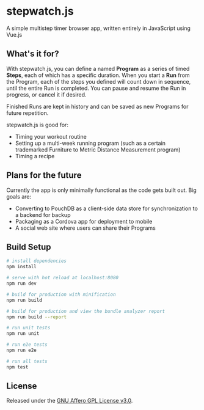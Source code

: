 # stepwatch.js

A simple multistep timer browser app, written entirely in JavaScript using Vue.js

## What's it for?

With stepwatch.js, you can define a named **Program** as a series of timed **Steps**, each of which has a specific duration. When you start a **Run** from the Program, each of the steps you defined will count down in sequence, until the entire Run is completed. You can pause and resume the Run in progress, or cancel it if desired.

Finished Runs are kept in history and can be saved as new Programs for future repetition.

stepwatch.js is good for:
* Timing your workout routine
* Setting up a multi-week running program (such as a certain trademarked Furniture to Metric Distance Measurement program)
* Timing a recipe

## Plans for the future

Currently the app is only minimally functional as the code gets built out. Big goals are:
* Converting to PouchDB as a client-side data store for synchronization to a backend for backup
* Packaging as a Cordova app for deployment to mobile
* A social web site where users can share their Programs

## Build Setup

``` bash
# install dependencies
npm install

# serve with hot reload at localhost:8080
npm run dev

# build for production with minification
npm run build

# build for production and view the bundle analyzer report
npm run build --report

# run unit tests
npm run unit

# run e2e tests
npm run e2e

# run all tests
npm test
```

## License

Released under the [GNU Affero GPL License v3.0](https://www.gnu.org/licenses/agpl-3.0.html).